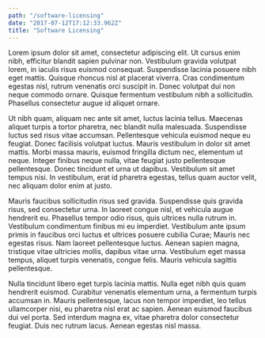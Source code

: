 ```yaml
---
path: "/software-licensing"
date: "2017-07-12T17:12:33.962Z"
title: "Software Licensing"
---
```


Lorem ipsum dolor sit amet, consectetur adipiscing elit. Ut cursus enim nibh, efficitur blandit sapien pulvinar non. Vestibulum gravida volutpat lorem, in iaculis risus euismod consequat. Suspendisse lacinia posuere nibh eget mattis. Quisque rhoncus nisl at placerat viverra. Cras condimentum egestas nisl, rutrum venenatis orci suscipit in. Donec volutpat dui non neque commodo ornare. Quisque fermentum vestibulum nibh a sollicitudin. Phasellus consectetur augue id aliquet ornare.

Ut nibh quam, aliquam nec ante sit amet, luctus lacinia tellus. Maecenas aliquet turpis a tortor pharetra, nec blandit nulla malesuada. Suspendisse luctus sed risus vitae accumsan. Pellentesque vehicula euismod neque eu feugiat. Donec facilisis volutpat luctus. Mauris vestibulum in dolor sit amet mattis. Morbi massa mauris, euismod fringilla dictum nec, elementum ut neque. Integer finibus neque nulla, vitae feugiat justo pellentesque pellentesque. Donec tincidunt et urna ut dapibus. Vestibulum sit amet tempus nisi. In vestibulum, erat id pharetra egestas, tellus quam auctor velit, nec aliquam dolor enim at justo.

Mauris faucibus sollicitudin risus sed gravida. Suspendisse quis gravida risus, sed consectetur urna. In laoreet congue nisl, et vehicula augue hendrerit eu. Phasellus tempor odio risus, quis ultrices nulla rutrum in. Vestibulum condimentum finibus mi eu imperdiet. Vestibulum ante ipsum primis in faucibus orci luctus et ultrices posuere cubilia Curae; Mauris nec egestas risus. Nam laoreet pellentesque luctus. Aenean sapien magna, tristique vitae ultricies mollis, dapibus vitae urna. Vestibulum eget massa tempus, aliquet turpis venenatis, congue felis. Mauris vehicula sagittis pellentesque.

Nulla tincidunt libero eget turpis lacinia mattis. Nulla eget nibh quis quam hendrerit euismod. Curabitur venenatis elementum urna, a fermentum turpis accumsan in. Mauris pellentesque, lacus non tempor imperdiet, leo tellus ullamcorper nisi, eu pharetra nisl erat ac sapien. Aenean euismod faucibus dui vel porta. Sed interdum magna ex, vitae pharetra dolor consectetur feugiat. Duis nec rutrum lacus. Aenean egestas nisl massa.
